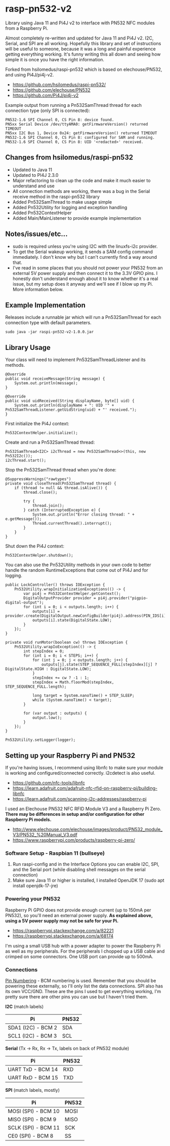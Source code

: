 # rasp-pn532-v2
Library using Java 11 and Pi4J v2 to interface with PN532 NFC modules from a Raspberry Pi.

Almost completely re-written and updated for Java 11 and Pi4J v2. I2C, Serial, and SPI are all working. Hopefully this library and set of instructions will be useful to someone, because it was a long and painful experience getting everything working. It's funny writing this all down and seeing how simple it is once you have the right information.

Forked from hsilomedus/raspi-pn532 which is based on elechouse/PN532, and using Pi4J/pi4j-v2.
* https://github.com/hsilomedus/raspi-pn532/
* https://github.com/elechouse/PN532
* https://github.com/Pi4J/pi4j-v2

Example output from running a Pn532SamThread thread for each connection type (only SPI is connected):
```
PN532-1.6 SPI Channel 0, CS Pin 8: device found.
PN5xx Serial Device /dev/ttyAMA0: getFirmwareVersion() returned TIMEOUT
PN5xx I2C Bus 1, Device 0x24: getFirmwareVersion() returned TIMEOUT
PN532-1.6 SPI Channel 0, CS Pin 8: configured for SAM and running.
PN532-1.6 SPI Channel 0, CS Pin 8: UID '<redacted>' received.
```

## Changes from hsilomedus/raspi-pn532
* Updated to Java 11
* Updated to PI4J 2.3.0
* Major refactoring to clean up the code and make it much easier to understand and use
* All connection methods are working, there was a bug in the Serial receive method in the raspi-pn532 library
* Added Pn532SamThread to make usage simple
* Added Pn532Utility for logging and exception handling
* Added Pn532ContextHelper
* Added Main/MainListener to provide example implementation

## Notes/issues/etc...
* sudo is required unless you're using I2C with the linuxfs-i2c provider.
* To get the Serial wakeup working, it sends a SAM config command immediately. I don't know why but I can't currently find a way around that.
* I've read in some places that you should not power your PN532 from an external 5V power supply and then connect it to the 3.3V GPIO pins. I honestly don't understand enough about it to know whether it's a real issue, but my setup does it anyway and we'll see if I blow up my Pi. More information below.

## Example Implementation
Releases include a runnable jar which will run a Pn532SamThread for each connection type with default parameters.
```
sudo java -jar raspi-pn532-v2-1.0.0.jar
```

## Library Usage
Your class will need to implement Pn532SamThreadListener and its methods.
```
@Override
public void receiveMessage(String message) {
    System.out.println(message);
}

@Override
public void uidReceived(String displayName, byte[] uid) {
    System.out.println(displayName + ": UID '" + Pn532SamThreadListener.getUidString(uid) + "' received.");
}
```

First initialize the Pi4J context:
```
Pn532ContextHelper.initialize();
```

Create and run a Pn532SamThread thread:
```
Pn532SamThread<I2C> i2cThread = new Pn532SamThread<>(this, new Pn532I2c());
i2cThread.start();
```

Stop the Pn532SamThread thread when you're done:
```
@SuppressWarnings("rawtypes")
private void closeThread(Pn532SamThread thread) {
    if (thread != null && thread.isAlive()) {
        thread.close();

        try {
            thread.join();
        } catch (InterruptedException e) {
            System.out.println("Error closing thread: " + e.getMessage());
            Thread.currentThread().interrupt();
        }
    }
}
```

Shut down the Pi4J context:
```
Pn532ContextHelper.shutdown();
```

You can also use the Pn532Utility methods in your own code to better handle the random RuntimeExceptions that come out of Pi4J and for logging.
```
public LockController() throws IOException {
    Pn532Utility.wrapInitializationExceptions(() -> {
        var pi4j = Pn532ContextHelper.getContext();
        DigitalOutputProvider provider = pi4j.provider("pigpio-digital-output");
        for (int i = 0; i < outputs.length; i++) {
            outputs[i] = provider.create(DigitalOutput.newConfigBuilder(pi4j).address(PIN_IDS[i]).build());
            outputs[i].state(DigitalState.LOW);
        }
    });
}
```
```
private void runMotor(boolean cw) throws IOException {
    Pn532Utility.wrapIoException(() -> {
        int stepIndex = 0;
        for (int i = 0; i < STEPS; i++) {
            for (int j = 0; j < outputs.length; j++) {
                outputs[j].state(STEP_SEQUENCE_FULL[stepIndex][j] ? DigitalState.HIGH : DigitalState.LOW);
            }
            stepIndex += cw ? -1 : 1;
            stepIndex = Math.floorMod(stepIndex, STEP_SEQUENCE_FULL.length);
            
            long target = System.nanoTime() + STEP_SLEEP;
            while (System.nanoTime() < target);
        }
        
        for (var output : outputs) {
            output.low();
        }
    });
}
```
```
Pn532Utility.setLogger(logger);
```

## Setting up your Raspberry Pi and PN532
If you're having issues, I recommend using libnfc to make sure your module is working and configured/connected correctly. i2cdetect is also useful.
* https://github.com/nfc-tools/libnfc
* https://learn.adafruit.com/adafruit-nfc-rfid-on-raspberry-pi/building-libnfc
* https://learn.adafruit.com/scanning-i2c-addresses/raspberry-pi

I used an Elechouse PN532 NFC RFID Module V3 and a Raspberry Pi Zero. **There may be differences in setup and/or configuration for other Raspberry Pi models.**
* http://www.elechouse.com/elechouse/images/product/PN532_module_V3/PN532_%20Manual_V3.pdf
* https://www.raspberrypi.com/products/raspberry-pi-zero/

### Software Setup - Raspbian 11 (bullseye)
1. Run raspi-config and in the Interface Options you can enable I2C, SPI, and the Serial port (while disabling shell messages on the serial connection)
1. Make sure Java 11 or higher is installed, I installed OpenJDK 17 (sudo apt install openjdk-17-jre)

### Powering your PN532
Raspberry Pi GPIO does not provide enough current (up to 150mA per PN532), so you'll need an external power supply. **As explained above, using a 5V power supply may not be safe for your Pi.**
* https://raspberrypi.stackexchange.com/a/82221
* https://raspberrypi.stackexchange.com/a/68174

I'm using a small USB hub with a power adapter to power the Raspberry Pi as well as my peripherals. For the peripherals I chopped up a USB cable and crimped on some connectors. One USB port can provide up to 500mA.

### Connections
[Pin Numbering](https://pi4j.com/documentation/pin-numbering/) - BCM numbering is used. Remember that you should be powering these externally, so I'll only list the data connections. SPI also has its own VCC/GND. These are the pins I used to get everything working, I'm pretty sure there are other pins you can use but I haven't tried them.

**I2C** (match labels)

Pi                 | PN532
------------------ | -----
SDA1 (I2C) - BCM 2 | SDA
SCL1 (I2C) - BCM 3 | SCL

**Serial** (Tx -> Rx, Rx -> Tx, labels on back of PN532 module)

Pi                | PN532
----------------- | -----
UART TxD - BCM 14 | RXD
UART RxD - BCM 15 | TXD

**SPI** (match labels, mostly)

Pi                  | PN532
------------------- | -----
MOSI (SPI) - BCM 10 | MOSI
MISO (SPI) - BCM 9  | MISO
SCLK (SPI) - BCM 11 | SCK
CE0 (SPI) - BCM 8   | SS